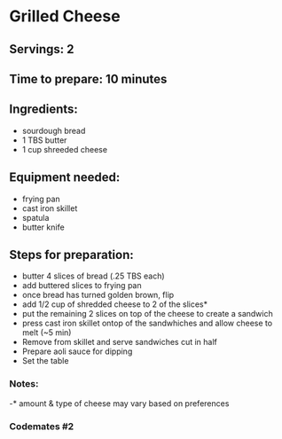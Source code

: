 # Grilled Cheese

## Servings: 2

## Time to prepare: 10 minutes

## Ingredients:
- sourdough bread
- 1 TBS butter
- 1 cup shreeded cheese 


## Equipment needed:
- frying pan
- cast iron skillet
- spatula
- butter knife


## Steps for preparation:
- butter 4 slices of bread (.25 TBS each)  
- add buttered slices to frying pan
- once bread has turned golden brown, flip
- add 1/2 cup of shredded cheese to 2 of the slices*
- put the remaining 2 slices on top of the cheese to create a sandwich 
- press cast iron skillet ontop of the sandwhiches and allow cheese to melt (~5 min)
- Remove from skillet and serve sandwiches cut in half 
- Prepare aoli sauce for dipping
- Set the table


### Notes:
-* amount & type of cheese may vary based on preferences


### Codemates #2
